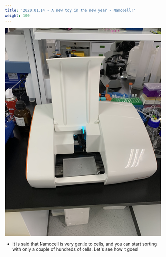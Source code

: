 ```yaml
---
title: '2020.01.14 - A new toy in the new year - Namocell!'
weight: 100
---
```


![](/labpics/2020/20200114.jpg)

- It is said that Namocell is very gentle to cells, and you can start sorting with only a couple of hundreds of cells. Let's see how it goes!